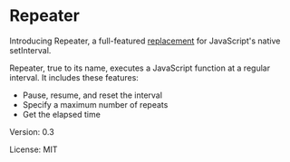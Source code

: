 # Repeater

Introducing Repeater, a full-featured [replacement](http://zetafleet.com/blog/why-i-consider-setinterval-harmful) for JavaScript's native setInterval.

Repeater, true to its name, executes a JavaScript function at a regular interval. It includes these features:

* Pause, resume, and reset the interval
* Specify a maximum number of repeats
* Get the elapsed time

Version: 0.3

License: MIT
